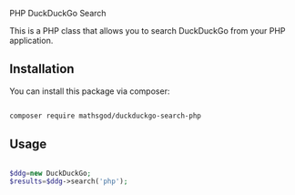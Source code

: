 PHP DuckDuckGo Search 

This is a PHP class that allows you to search DuckDuckGo from your PHP application.

## Installation

You can install this package via composer:

```bash

composer require mathsgod/duckduckgo-search-php

```


## Usage

```php

$ddg=new DuckDuckGo;
$results=$ddg->search('php');

```



